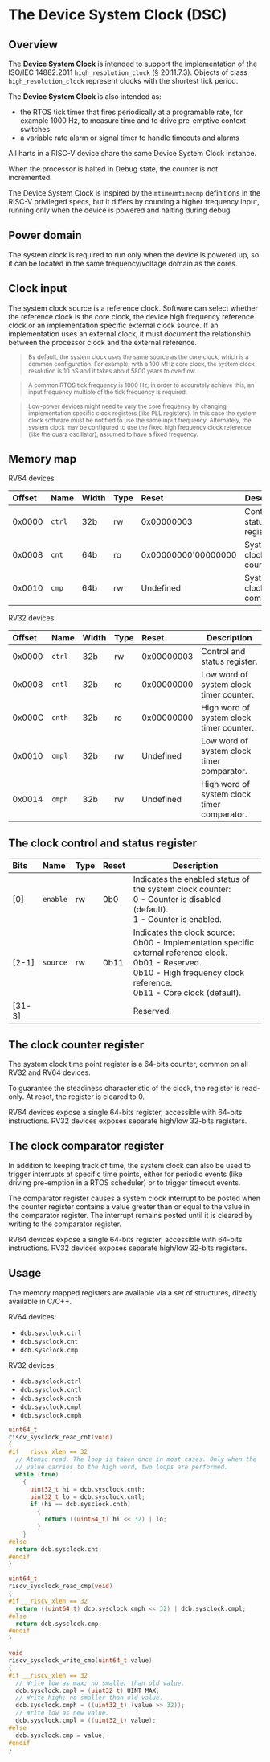 # The Device System Clock (DSC)

## Overview

The **Device System Clock** is intended to support the implementation of the ISO/IEC 14882.2011 
`high_resolution_clock` (§ 20.11.7.3). Objects of class `high_resolution_clock` represent clocks 
with the shortest tick period.

The **Device System Clock** is also intended as:

- the RTOS tick timer that fires periodically at a programable rate, for example 1000 Hz, to 
measure time and to drive pre-emptive context switches
- a variable rate alarm or signal timer to handle timeouts and alarms

All harts in a RISC-V device share the same Device System Clock instance.

When the processor is halted in Debug state, the counter is not incremented.

The Device System Clock is inspired by the `mtime`/`mtimecmp` definitions in the RISC-V 
privileged specs, but it differs by counting a higher frequency input, running only when 
the device is powered and halting during debug.

## Power domain

The system clock is required to run only when the device is powered up, so it can be 
located in the same frequency/voltage domain as the cores.

## Clock input

The system clock source is a reference clock. Software can select whether the reference 
clock is the core clock, the device high frequency reference clock or an implementation 
specific external clock source. If an implementation uses an external clock, it must 
document the relationship between the processor clock and the external reference. 

> <sup>By default, the system clock uses the same source as the core clock, which is 
  a common configuration. 
  For example, with a 100 MHz core clock, the system clock resolution 
  is 10 nS and it takes about 5800 years to overflow.</sup>
  
> <sup>A common RTOS tick frequency is 1000 Hz; in order to accurately achieve this, 
  an input frequency multiple of the tick frequency is required.</sup>
  
> <sup>Low-power devices might need to vary the core frequency by changing implementation 
  specific clock registers (like PLL registers). In this case the system clock software 
  must be notified to use the same input frequency. Alternately, the system clock may 
  be configured to use the fixed high frequency clock reference (like the quarz 
  oscillator), assumed to have a fixed frequency. </sup>

## Memory map

RV64 devices

| Offset | Name | Width | Type | Reset | Description | 
|:-------|:-----|:------|:-----|:------|-------------|
| 0x0000 | `ctrl` | 32b | rw | 0x00000003 | Control and status register. |
| 0x0008 | `cnt` | 64b | ro | 0x00000000'00000000 | System clock timer counter. |
| 0x0010 | `cmp` | 64b | rw | Undefined | System clock timer comparator. |

RV32 devices

| Offset | Name | Width | Type | Reset | Description | 
|:-------|:-----|:------|:-----|:------|-------------|
| 0x0000 | `ctrl` | 32b | rw | 0x00000003 | Control and status register. |
| 0x0008 | `cntl` | 32b | ro | 0x00000000 | Low word of system clock timer counter. |
| 0x000C | `cnth` | 32b | ro | 0x00000000 | High word of system clock timer counter. |
| 0x0010 | `cmpl` | 32b | rw | Undefined | Low word of system clock timer comparator. |
| 0x0014 | `cmph` | 32b | rw | Undefined | High word of system clock timer comparator. |

## The clock control and status register

| Bits | Name | Type | Reset | Description |
|:-----|:-----|:-----|:------|-------------|
| [0] | `enable` | rw | 0b0 | Indicates the enabled status of the system clock counter: <br> 0 - Counter is disabled (default). <br> 1 - Counter is enabled. |
| [2-1] | `source` | rw | 0b11 | Indicates the clock source: <br> 0b00 - Implementation specific external reference clock. <br> 0b01 - Reserved. <br> 0b10 - High frequency clock reference. <br> 0b11 - Core clock (default). |
| [31-3] |||| Reserved. |

## The clock counter register

The system clock time point register is a 64-bits counter, common on all RV32 and RV64 devices.

To guarantee the steadiness characteristic of the clock, the register is read-only. At reset, the register is cleared to 0.

RV64 devices expose a single 64-bits register, accessible with 64-bits instructions. 
RV32 devices exposes separate high/low 32-bits registers.

## The clock comparator register

In addition to keeping track of time, the system clock can also be used to trigger 
interrupts at specific time points, either for periodic events (like driving 
pre-emption in a RTOS scheduler) or to trigger timeout events.

The comparator register causes a system clock interrupt to be posted when the 
counter register 
contains a value greater than or equal to the value in the comparator register.
The interrupt remains posted until it is cleared by writing to the comparator register.

RV64 devices expose a single 64-bits register, accessible with 64-bits instructions. 
RV32 devices exposes separate high/low 32-bits registers.

## Usage

The memory mapped registers are available via a set of structures, directly available in C/C++.

RV64 devices:

- `dcb.sysclock.ctrl`
- `dcb.sysclock.cnt` 
- `dcb.sysclock.cmp` 

RV32 devices:

- `dcb.sysclock.ctrl`
- `dcb.sysclock.cntl`
- `dcb.sysclock.cnth`
- `dcb.sysclock.cmpl`
- `dcb.sysclock.cmph`

```c
uint64_t 
riscv_sysclock_read_cnt(void)
{
#if __riscv_xlen == 32
  // Atomic read. The loop is taken once in most cases. Only when the
  // value carries to the high word, two loops are performed.
  while (true)
    {
      uint32_t hi = dcb.sysclock.cnth;
      uint32_t lo = dcb.sysclock.cntl;
      if (hi == dcb.sysclock.cnth)
        {
          return ((uint64_t) hi << 32) | lo;
        }
    }
#else
  return dcb.sysclock.cnt;
#endif
}

uint64_t 
riscv_sysclock_read_cmp(void)
{
#if __riscv_xlen == 32
  return ((uint64_t) dcb.sysclock.cmph << 32) | dcb.sysclock.cmpl;
#else
  return dcb.sysclock.cmp;
#endif
}

void 
riscv_sysclock_write_cmp(uint64_t value)
{
#if __riscv_xlen == 32
  // Write low as max; no smaller than old value.
  dcb.sysclock.cmpl = (uint32_t) UINT_MAX;
  // Write high; no smaller than old value.
  dcb.sysclock.cmph = ((uint32_t) (value >> 32));
  // Write low as new value.
  dcb.sysclock.cmpl = ((uint32_t) value);
#else
  dcb.sysclock.cmp = value;
#endif
}
```
